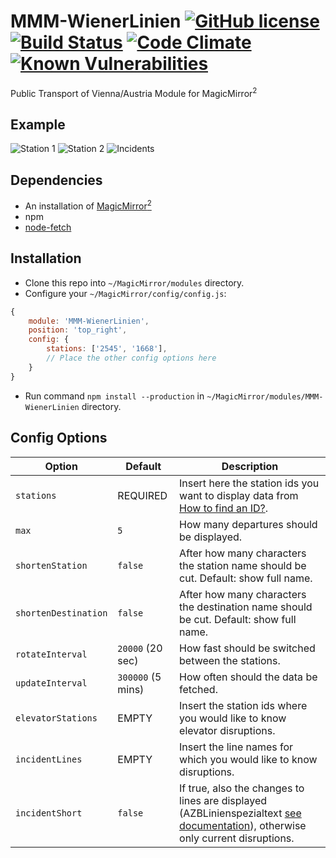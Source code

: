 # MMM-WienerLinien [![GitHub license](https://img.shields.io/badge/license-MIT-blue.svg?style=flat)](https://raw.githubusercontent.com/fewieden/MMM-WienerLinien/master/LICENSE) [![Build Status](https://travis-ci.org/fewieden/MMM-WienerLinien.svg?branch=master)](https://travis-ci.org/fewieden/MMM-WienerLinien) [![Code Climate](https://codeclimate.com/github/fewieden/MMM-WienerLinien/badges/gpa.svg?style=flat)](https://codeclimate.com/github/fewieden/MMM-WienerLinien) [![Known Vulnerabilities](https://snyk.io/test/github/fewieden/mmm-wienerlinien/badge.svg)](https://snyk.io/test/github/fewieden/mmm-wienerlinien)

Public Transport of Vienna/Austria Module for MagicMirror<sup>2</sup>

## Example

![Station 1](.github/example.jpg) ![Station 2](.github/example2.jpg) ![Incidents](.github/example3.PNG)

## Dependencies

-   An installation of [MagicMirror<sup>2</sup>](https://github.com/MichMich/MagicMirror)
-   npm
-   [node-fetch](https://www.npmjs.com/package/node-fetch)

## Installation

-   Clone this repo into `~/MagicMirror/modules` directory.
-   Configure your `~/MagicMirror/config/config.js`:

```js
{
    module: 'MMM-WienerLinien',
    position: 'top_right',
    config: {
        stations: ['2545', '1668'],
        // Place the other config options here
    }
}
```

-   Run command `npm install --production` in `~/MagicMirror/modules/MMM-WienerLinien` directory.

## Config Options

| **Option**           | **Default**       | **Description**                                                                                                                                                                                            |
| -------------------- | ----------------- | ---------------------------------------------------------------------------------------------------------------------------------------------------------------------------------------------------------- |
| `stations`           | REQUIRED          | Insert here the station ids you want to display data from [How to find an ID?](https://till.mabe.at/rbl/).                                                                                                 |
| `max`                | `5`               | How many departures should be displayed.                                                                                                                                                                   |
| `shortenStation`     | `false`           | After how many characters the station name should be cut. Default: show full name.                                                                                                                         |
| `shortenDestination` | `false`           | After how many characters the destination name should be cut. Default: show full name.                                                                                                                     |
| `rotateInterval`     | `20000` (20 sec)  | How fast should be switched between the stations.                                                                                                                                                          |
| `updateInterval`     | `300000` (5 mins) | How often should the data be fetched.                                                                                                                                                                      |
| `elevatorStations`   | EMPTY             | Insert the station ids where you would like to know elevator disruptions.                                                                                                                                  |
| `incidentLines`      | EMPTY             | Insert the line names for which you would like to know disruptions.                                                                                                                                        |
| `incidentShort`      | `false`           | If true, also the changes to lines are displayed (AZBLinienspezialtext [see documentation](https://data.wien.gv.at/pdf/wienerlinien-echtzeitdaten-dokumentation.pdf)), otherwise only current disruptions. |
